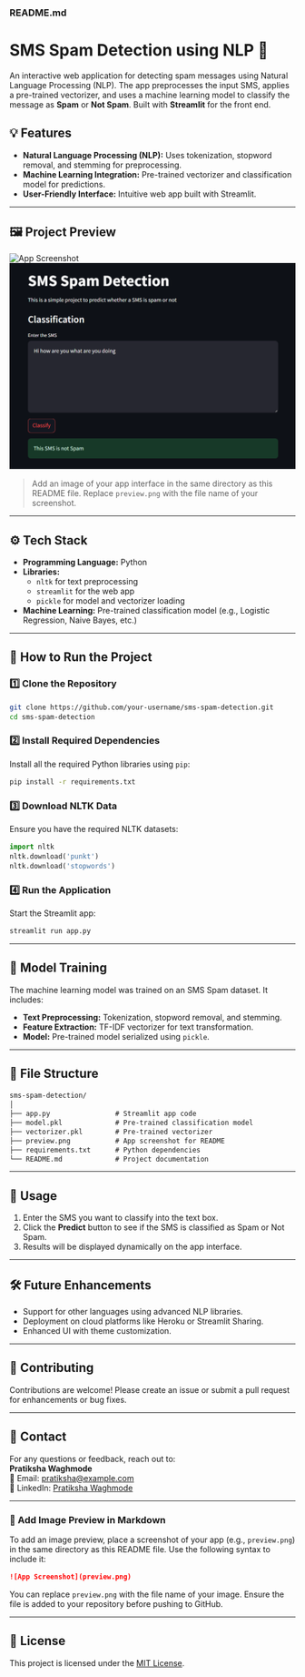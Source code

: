 

### **README.md**

# SMS Spam Detection using NLP 📨

An interactive web application for detecting spam messages using Natural Language Processing (NLP). The app preprocesses the input SMS, applies a pre-trained vectorizer, and uses a machine learning model to classify the message as **Spam** or **Not Spam**. Built with **Streamlit** for the front end.

## 💡 Features
- **Natural Language Processing (NLP):** Uses tokenization, stopword removal, and stemming for preprocessing.
- **Machine Learning Integration:** Pre-trained vectorizer and classification model for predictions.
- **User-Friendly Interface:** Intuitive web app built with Streamlit.

---

## 🖼️ Project Preview

![App Screenshot](spam.png)
![App Screenshot](notspam.png)

> Add an image of your app interface in the same directory as this README file. Replace `preview.png` with the file name of your screenshot.

---

## ⚙️ Tech Stack
- **Programming Language:** Python
- **Libraries:** 
  - `nltk` for text preprocessing
  - `streamlit` for the web app
  - `pickle` for model and vectorizer loading
- **Machine Learning:** Pre-trained classification model (e.g., Logistic Regression, Naive Bayes, etc.)

---

## 🚀 How to Run the Project

### 1️⃣ Clone the Repository
```bash
git clone https://github.com/your-username/sms-spam-detection.git
cd sms-spam-detection
```

### 2️⃣ Install Required Dependencies
Install all the required Python libraries using `pip`:
```bash
pip install -r requirements.txt
```

### 3️⃣ Download NLTK Data
Ensure you have the required NLTK datasets:
```python
import nltk
nltk.download('punkt')
nltk.download('stopwords')
```

### 4️⃣ Run the Application
Start the Streamlit app:
```bash
streamlit run app.py
```

---

## 🧠 Model Training
The machine learning model was trained on an SMS Spam dataset. It includes:
- **Text Preprocessing:** Tokenization, stopword removal, and stemming.
- **Feature Extraction:** TF-IDF vectorizer for text transformation.
- **Model:** Pre-trained model serialized using `pickle`.

---

## 📂 File Structure
```
sms-spam-detection/
│
├── app.py                # Streamlit app code
├── model.pkl             # Pre-trained classification model
├── vectorizer.pkl        # Pre-trained vectorizer
├── preview.png           # App screenshot for README
├── requirements.txt      # Python dependencies
└── README.md             # Project documentation
```

---

## 🌟 Usage
1. Enter the SMS you want to classify into the text box.
2. Click the **Predict** button to see if the SMS is classified as Spam or Not Spam.
3. Results will be displayed dynamically on the app interface.

---

## 🛠️ Future Enhancements
- Support for other languages using advanced NLP libraries.
- Deployment on cloud platforms like Heroku or Streamlit Sharing.
- Enhanced UI with theme customization.

---

## 🤝 Contributing
Contributions are welcome! Please create an issue or submit a pull request for enhancements or bug fixes.

---

## 📧 Contact
For any questions or feedback, reach out to:  
**Pratiksha Waghmode**  
📧 Email: pratiksha@example.com  
📱 LinkedIn: [Pratiksha Waghmode](https://linkedin.com/in/pratiksha-waghmode)

---

### 🎯 Add Image Preview in Markdown

To add an image preview, place a screenshot of your app (e.g., `preview.png`) in the same directory as this README file. Use the following syntax to include it:

```markdown
![App Screenshot](preview.png)
```

You can replace `preview.png` with the file name of your image. Ensure the file is added to your repository before pushing to GitHub.

---

## 📜 License
This project is licensed under the [MIT License](LICENSE).
```
